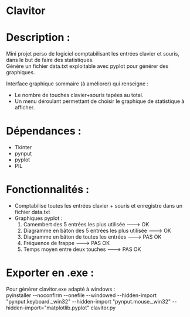 # Clavitor

# Description :

Mini projet perso de logiciel comptabilisant les entrées clavier et souris, dans le but de faire des statistiques.\
Génère un fichier data.txt exploitable avec pyplot pour générer des graphiques.

Interface graphique sommaire (à améliorer) qui renseigne :
- Le nombre de touches clavier+souris tapées au total.
- Un menu déroulant permettant de choisir le graphique de statistique à afficher.

# Dépendances :

- Tkinter
- pynput
- pyplot
- PIL

# Fonctionnalités :

- Comptabilise toutes les entrées clavier + souris et enregistre dans un fichier data.txt
- Graphiques pyplot :
    1. Camembert des 5 entrées les plus utilisée            --->    OK
    2. Diagramme en bâton des 5 entrées les plus utilisée   --->    OK
    3. Diagramme en bâton de toutes les entrées             --->    PAS OK
    4. Fréquence de frappe                                  --->    PAS OK
    6. Temps moyen entre deux touches                       --->    PAS OK

# Exporter en .exe :

Pour générer clavitor.exe adapté à windows :\
pyinstaller --noconfirm --onefile --windowed --hidden-import "pynput.keyboard._win32" --hidden-import "pynput.mouse._win32" --hidden-import="matplotlib.pyplot" clavitor.py